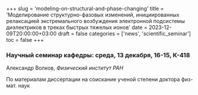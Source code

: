 +++
slug = 'modeling-on-structural-and-phase-changing'
title = 'Моделирование структурно-фазовых изменений, инициированных релаксацией экстремального возбуждения электронной подсистемы диэлектриков в треках быстрых тяжелых ионов'
date = 2023-12-09T20:00:00+03:00
draft = false
categories = ['news', 'scientific_seminar']
toc = false
+++

### Научный семинар кафедры: среда, 13 декабря, 16-15, К-418

Александр Волков, *Физический институт РАН*

По материалам диссертации на соискание ученой степени доктора физ-мат. наук <!--more-->
